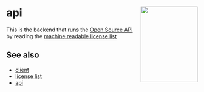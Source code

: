 <a href="https://opensource.org/licenses"><img align="right" width="150" height="200" src="https://149753425.v2.pressablecdn.com/wp-content/uploads/2009/06/OSIApproved_100X125.png"></a>
api
===

This is the backend that runs the [Open Source API](https://api.opensource.org/)
by reading the [machine readable license list](https://github.com/opensourceorg/licenses)


See also
--------

 - [client](https://github.com/OpenSourceOrg/api/blob/master/client/README.md)
 - [license list](https://github.com/opensourceorg/licenses)
 - [api](https://api.opensource.org/)
